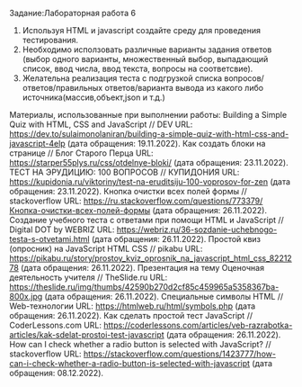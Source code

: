 Задание:Лабораторная работа 6

1) Используя HTML и javascript создайте среду для проведения тестирования. 
2) Необходимо исползовать различные варианты задания ответов (выбор одного варианты, множественный выбор, выпадающий список, ввод числа, ввод текста, вопросы на соответсвие).
3) Желательна реализация теста с подгрузкой списка вопросов/ответов/правильных ответов/варианта вывода из какого либо источника(массив,объект,json и т.д.) 

Материалы, использованные при выполнении работы:
Building a Simple Quiz with HTML, CSS and JavaScript // DEV URL: https://dev.to/sulaimonolaniran/building-a-simple-quiz-with-html-css-and-javascript-4elp (дата обращения: 19.11.2022).
Как создать блоки на странице // Блог Старого Перца URL: https://starper55plys.ru/css/otdelnye-bloki/ (дата обращения: 23.11.2022).
ТЕСТ НА ЭРУДИЦИЮ: 100 ВОПРОСОВ // КУПИДОНИЯ URL: https://kupidonia.ru/viktoriny/test-na-eruditsiju-100-voprosov-for-zen (дата обращения: 23.11.2022).
Кнопка очистки всех полей формы // stackoverflow URL: https://ru.stackoverflow.com/questions/773379/Кнопка-очистки-всех-полей-формы (дата обращения: 26.11.2022).
Создание учебного теста с ответами при помощи HTML и JavaScript // Digital DOT by WEBRIZ URL: https://webriz.ru/36-sozdanie-uchebnogo-testa-s-otvetami.html (дата обращения: 26.11.2022).
Простой квиз (опросник) на JavaScript HTML CSS⁠⁠ // pikabu URL: https://pikabu.ru/story/prostoy_kviz_oprosnik_na_javascript_html_css_8221278 (дата обращения: 26.11.2022).
Презентация на тему Оценочная деятельность учителя // TheSlide.ru URL: https://theslide.ru/img/thumbs/42590b270d2cf85c459965a5358367ba-800x.jpg (дата обращения: 26.11.2022).
Специальные символы HTML // Web-технологии URL: https://htmlweb.ru/html/symbols.php (дата обращения: 26.11.2022).
Как сделать простой тест JavaScript // CoderLessons.com URL: https://coderlessons.com/articles/veb-razrabotka-articles/kak-sdelat-prostoi-test-javascript (дата обращения: 26.11.2022).
How can I check whether a radio button is selected with JavaScript? // stackoverflow URL: https://stackoverflow.com/questions/1423777/how-can-i-check-whether-a-radio-button-is-selected-with-javascript (дата обращения: 08.12.2022).